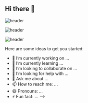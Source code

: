 ## Hi there 👋

![header](https://capsule-render.vercel.app/api?type=waving&color=gradient&height=200&animation=fadeIn&section=footer&text=🚗🚘🚛&fontAlign=70)

![header](https://capsule-render.vercel.app/api?type=waving&color=gradient&height=200&animation=fadeIn&section=footer&text=gany_github!%20🚗🚘🚛&fontSize=40&fontAlignY=50&desc=blinking&descAlignY=50&descAlign=50)


![header](https://capsule-render.vercel.app/api?type=venom&color=0:F8E6E0,100:DA81F5&height=300&section=header&text=Gany%20Github!&fontColor=A4A4A4&fontSize=90)

Here are some ideas to get you started:

- 🔭 I’m currently working on ...
- 🌱 I’m currently learning ...
- 👯 I’m looking to collaborate on ...
- 🤔 I’m looking for help with ...
- 💬 Ask me about ...
- 📫 How to reach me: ...
- 😄 Pronouns: ...
- ⚡ Fun fact: ...
-->
